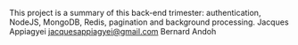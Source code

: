 This project is a summary of this back-end trimester: authentication, NodeJS, MongoDB, Redis, pagination and background processing.
Jacques Appiagyei <jacquesappiagyei@gmail.com>
Bernard Andoh
